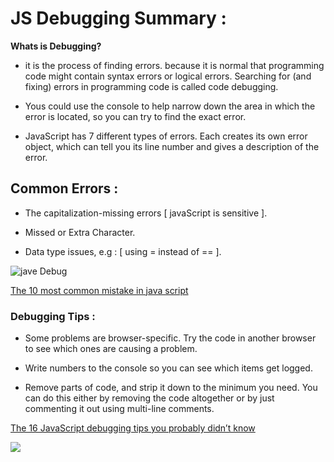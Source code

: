 # JS Debugging Summary  :

**Whats is Debugging?** 

* it is the process of finding errors. because it is normal that programming code might contain syntax errors or logical errors. Searching for (and fixing) errors in programming code is called code debugging. 
>
* Yous could use the console to help narrow down the area in which the error is located, so you can try to find the exact error.
>
* JavaScript has 7 different types of errors. Each creates its own error object, which can tell you its line number and gives a description of the error. 


 ## Common Errors : 

* The capitalization-missing errors [ javaScript is sensitive ].
>
* Missed or Extra Character. 
>
* Data type issues, e.g : [ using = instead of == ].


![jave Debug](https://geekflare.com/wp-content/uploads/2019/06/JS-bugs.png)



[The 10 most common mistake in java script](https://www.toptal.com/javascript/10-most-common-javascript-mistakes)


### Debugging Tips : 

* Some problems are browser-specific. Try the code in another browser to see which ones are causing a problem. 
>
* Write numbers to the console so you can see which items get logged. 
>
* Remove parts of code, and strip it down to the minimum you need. You can do this either by removing the code altogether or by just commenting it out using multi-line comments.

>>>>>>>>>>>

[The 16 JavaScript debugging tips you probably didn’t know](https://raygun.com/learn/javascript-debugging-tips)

> 

![](https://image.slidesharecdn.com/debugging-javascript-web-141030080414-conversion-gate02/95/debugging-javascript-1-638.jpg?cb=1415345877)